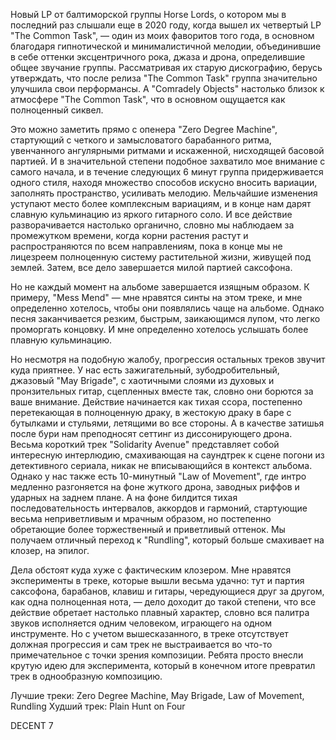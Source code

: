 Новый LP от балтиморской группы Horse Lords, о котором мы в последний раз слышали еще в 2020 году, когда вышел их четвертый LP "The Common Task", — один из моих фаворитов того года, в основном благодаря гипнотической и минималистичной мелодии, объединившие в себе оттенки эксцентричного рока, джаза и дрона, определившие общее звучание группы. Рассматривая их старую дискографию, берусь утверждать, что после релиза "The Common Task" группа значительно улучшила свои перформансы. А "Comradely Objects" настолько близок к атмосфере "The Common Task", что в основном ощущается как полноценный сиквел.

Это можно заметить прямо с опенера "Zero Degree Machine", стартующий с четкого и замысловатого барабанного ритма, увенчанного ангулярными ритмами и искаженной, нисходящей басовой партией. И в значительной степени подобное захватило мое внимание с самого начала, и в течение следующих 6 минут группа придерживается одного стиля, находя множество способов искусно вносить вариации, заполнять пространство, усиливать мелодию. Мельчайшие изменения уступают место более комплексным вариациям, и в конце нам дарят славную кульминацию из яркого гитарного соло. И все действие разворачивается настолько органично, словно мы наблюдаем за промежутком времени, когда корни растения растут и распространяются по всем направлениям, пока в конце мы не лицезреем полноценную систему растительной жизни, живущей под землей. Затем, все дело завершается милой партией саксофона.

Но не каждый момент на альбоме завершается изящным образом. К примеру, "Mess Mend" — мне нравятся синты на этом треке, и мне определенно хотелось, чтобы они появлялись чаще на альбоме. Однако песня заканчивается резким, быстрым, заикающимся лупом, что легко проморгать концовку. И мне определенно хотелось услышать более плавную кульминацию.

Но несмотря на подобную жалобу, прогрессия остальных треков звучит куда приятнее. У нас есть зажигательный, зубодробительный, джазовый "May Brigade", с хаотичными слоями из духовых и пронзительных гитар, сцепленных вместе так, словно они борются за ваше внимание. Действие начинается как тихая ссора, постепенно перетекающая в полноценную драку, в жестокую драку в баре с бутылками и стульями, летящими во все стороны. А в качестве затишья после бури нам преподносят сеттинг из диссонирующего дрона. Весьма короткий трек "Solidarity Avenue" представляет собой интересную интерлюдию, смахивающая на саундтрек к сцене погони из детективного сериала, никак не вписывающийся в контекст альбома. Однако у нас также есть 10-минутный "Law of Movement", где интро медленно разгоняется на фоне жуткого дрона, заводных риффов и ударных на заднем плане. А на фоне билдится тихая последовательность интервалов, аккордов и гармоний, стартующие весьма неприветливым и мрачным образом, но постепенно обретающие более торжественный и приветливый оттенок. Мы получаем отличный переход к "Rundling", который больше смахивает на клозер, на эпилог.

Дела обстоят куда хуже с фактическим клозером. Мне нравятся эксперименты в треке, которые вышли весьма удачно: тут и партия саксофона, барабанов, клавиш и гитары, чередующиеся друг за другом, как одна полноценная нота, — дело доходит до такой степени, что все действие обретает настолько плавный характер, словно вся палитра звуков исполняется одним человеком, играющего на одном инструменте. Но с учетом вышесказанного, в треке отсутствует должная прогрессия и сам трек не выстраивается во что-то примечательное с точки зрения композиции. Ребята просто внесли крутую идею для эксперимента, который в конечном итоге превратил трек в однообразную композицию.

Лучшие треки: Zero Degree Machine, May Brigade, Law of Movement,
Rundling
Худший трек: Plain Hunt on Four

DECENT 7
